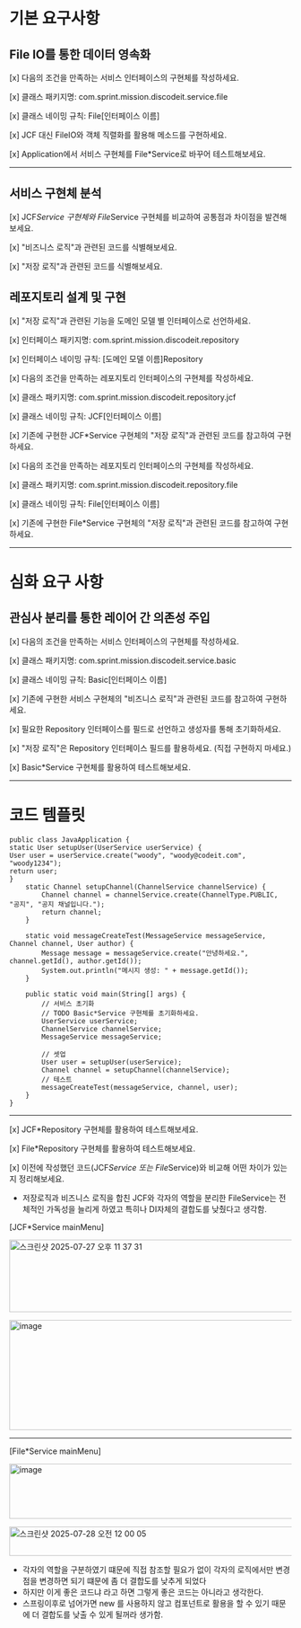 # 기본 요구사항
## File IO를 통한 데이터 영속화
[x]  다음의 조건을 만족하는 서비스 인터페이스의 구현체를 작성하세요.

[x]  클래스 패키지명: com.sprint.mission.discodeit.service.file

[x]  클래스 네이밍 규칙: File[인터페이스 이름]

[x]  JCF 대신 FileIO와 객체 직렬화를 활용해 메소드를 구현하세요.

[x]  Application에서 서비스 구현체를 File*Service로 바꾸어 테스트해보세요.

***
## 서비스 구현체 분석
[x] JCF*Service 구현체와 File*Service 구현체를 비교하여 공통점과 차이점을 발견해보세요.

[x] "비즈니스 로직"과 관련된 코드를 식별해보세요.

[x] "저장 로직"과 관련된 코드를 식별해보세요.

## 레포지토리 설계 및 구현
[x] "저장 로직"과 관련된 기능을 도메인 모델 별 인터페이스로 선언하세요.

[x] 인터페이스 패키지명: com.sprint.mission.discodeit.repository

[x] 인터페이스 네이밍 규칙: [도메인 모델 이름]Repository

[x] 다음의 조건을 만족하는 레포지토리 인터페이스의 구현체를 작성하세요.

[x] 클래스 패키지명: com.sprint.mission.discodeit.repository.jcf

[x] 클래스 네이밍 규칙: JCF[인터페이스 이름]

[x] 기존에 구현한 JCF*Service 구현체의 "저장 로직"과 관련된 코드를 참고하여 구현하세요.

[x] 다음의 조건을 만족하는 레포지토리 인터페이스의 구현체를 작성하세요.

[x] 클래스 패키지명: com.sprint.mission.discodeit.repository.file

[x] 클래스 네이밍 규칙: File[인터페이스 이름]

[x] 기존에 구현한 File*Service 구현체의 "저장 로직"과 관련된 코드를 참고하여 구현하세요.

***
# 심화 요구 사항
## 관심사 분리를 통한 레이어 간 의존성 주입
[x] 다음의 조건을 만족하는 서비스 인터페이스의 구현체를 작성하세요.

[x] 클래스 패키지명: com.sprint.mission.discodeit.service.basic

[x] 클래스 네이밍 규칙: Basic[인터페이스 이름]

[x] 기존에 구현한 서비스 구현체의 "비즈니스 로직"과 관련된 코드를 참고하여 구현하세요.

[x] 필요한 Repository 인터페이스를 필드로 선언하고 생성자를 통해 초기화하세요.

[x] "저장 로직"은 Repository 인터페이스 필드를 활용하세요. (직접 구현하지 마세요.)

[x] Basic*Service 구현체를 활용하여 테스트해보세요.

***
# 코드 템플릿
```
public class JavaApplication {
static User setupUser(UserService userService) {
User user = userService.create("woody", "woody@codeit.com", "woody1234");
return user;
}
    static Channel setupChannel(ChannelService channelService) {
        Channel channel = channelService.create(ChannelType.PUBLIC, "공지", "공지 채널입니다.");
        return channel;
    }

    static void messageCreateTest(MessageService messageService, Channel channel, User author) {
        Message message = messageService.create("안녕하세요.", channel.getId(), author.getId());
        System.out.println("메시지 생성: " + message.getId());
    }

    public static void main(String[] args) {
        // 서비스 초기화
        // TODO Basic*Service 구현체를 초기화하세요.
        UserService userService;
        ChannelService channelService;
        MessageService messageService;

        // 셋업
        User user = setupUser(userService);
        Channel channel = setupChannel(channelService);
        // 테스트
        messageCreateTest(messageService, channel, user);
    }
}
```
***
[x]  JCF*Repository  구현체를 활용하여 테스트해보세요.

[x]  File*Repository 구현체를 활용하여 테스트해보세요.

[x] 이전에 작성했던 코드(JCF*Service 또는 File*Service)와 비교해 어떤 차이가 있는지 정리해보세요.
 + 저장로직과 비즈니스 로직을 합친 JCF와 각자의 역할을 분리한 FileService는 전체적인 가독성을 늘리게 하였고 특히나 DI자체의 결합도를 낮췄다고 생각함.

[JCF*Service mainMenu]
   
<img width="731" height="129" alt="스크린샷 2025-07-27 오후 11 37 31" src="https://github.com/user-attachments/assets/a7037779-9bde-46f7-abd0-6e7349390b4d" /> <br>

<img width="669" height="196" alt="image" src="https://github.com/user-attachments/assets/f86f8109-053f-47fb-ba4c-19d5dd902df5" />

- - -

[File*Service mainMenu]
   
<img width="528" height="98" alt="image" src="https://github.com/user-attachments/assets/ca31d23a-3123-4e89-8955-8df5bd3dd87a" /> <br>

<img width="629" height="52" alt="스크린샷 2025-07-28 오전 12 00 05" src="https://github.com/user-attachments/assets/214ee551-0fe5-415d-9868-4e374e372d54" />



- 각자의 역할을 구분하였기 떄문에 직접 참조할 필요가 없이 각자의 로직에서만 변경점을 변경하면 되기 떄문에 좀 더 결합도를 낮추게 되었다
- 하지만 이게 좋은 코드냐 라고 하면 그렇게 좋은 코드는 아니라고 생각한다.
- 스프링이후로 넘어가면 new 를 사용하지 않고 컴포넌트로 활용을 할 수 있기 때문에 더 결합도를 낮출 수 있게 될꺼라 생가함.
   
